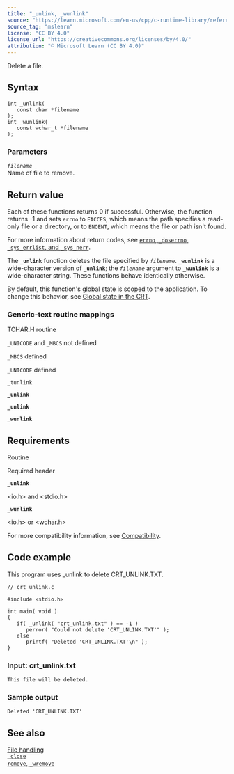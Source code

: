 ```yaml
---
title: "_unlink, _wunlink"
source: "https://learn.microsoft.com/en-us/cpp/c-runtime-library/reference/unlink-wunlink?view=msvc-170"
source_tag: "mslearn"
license: "CC BY 4.0"
license_url: "https://creativecommons.org/licenses/by/4.0/"
attribution: "© Microsoft Learn (CC BY 4.0)"
---
```

Delete a file.

## Syntax

```
int _unlink(
   const char *filename
);
int _wunlink(
   const wchar_t *filename
);
```

### Parameters

_`filename`_  
Name of file to remove.

## Return value

Each of these functions returns 0 if successful. Otherwise, the function returns -1 and sets `errno` to `EACCES`, which means the path specifies a read-only file or a directory, or to `ENOENT`, which means the file or path isn't found.

For more information about return codes, see [`errno`, `_doserrno`, `_sys_errlist`, and `_sys_nerr`](https://learn.microsoft.com/en-us/cpp/c-runtime-library/errno-doserrno-sys-errlist-and-sys-nerr?view=msvc-170).

The **`_unlink`** function deletes the file specified by _`filename`_. **`_wunlink`** is a wide-character version of **`_unlink`**; the _`filename`_ argument to **`_wunlink`** is a wide-character string. These functions behave identically otherwise.

By default, this function's global state is scoped to the application. To change this behavior, see [Global state in the CRT](https://learn.microsoft.com/en-us/cpp/c-runtime-library/global-state?view=msvc-170).

### Generic-text routine mappings

TCHAR.H routine

`_UNICODE` and `_MBCS` not defined

`_MBCS` defined

`_UNICODE` defined

`_tunlink`

**`_unlink`**

**`_unlink`**

**`_wunlink`**

## Requirements

Routine

Required header

**`_unlink`**

<io.h> and <stdio.h>

**`_wunlink`**

<io.h> or <wchar.h>

For more compatibility information, see [Compatibility](https://learn.microsoft.com/en-us/cpp/c-runtime-library/compatibility?view=msvc-170).

## Code example

This program uses \_unlink to delete CRT\_UNLINK.TXT.

```
// crt_unlink.c

#include <stdio.h>

int main( void )
{
   if( _unlink( "crt_unlink.txt" ) == -1 )
      perror( "Could not delete 'CRT_UNLINK.TXT'" );
   else
      printf( "Deleted 'CRT_UNLINK.TXT'\n" );
}
```

### Input: crt\_unlink.txt

```
This file will be deleted.
```

### Sample output

```
Deleted 'CRT_UNLINK.TXT'
```

## See also

[File handling](https://learn.microsoft.com/en-us/cpp/c-runtime-library/file-handling?view=msvc-170)  
[`_close`](https://learn.microsoft.com/en-us/cpp/c-runtime-library/reference/close?view=msvc-170)  
[`remove`, `_wremove`](https://learn.microsoft.com/en-us/cpp/c-runtime-library/reference/remove-wremove?view=msvc-170)